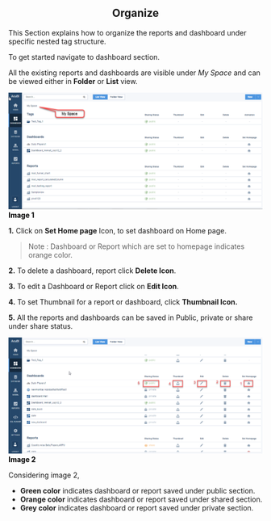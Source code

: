 
<center><h2>Organize</h2></center>

This Section explains how to organize the reports and dashboard under specific nested tag structure.

To get started navigate to dashboard section.

All the existing reports and dashboards are visible under *My Space* and can be viewed either in <b>Folder</b> or <b>List</b> view.

![enter image description here](https://raw.githubusercontent.com/sv18042016/fp1/7cf68f6c7bf54d8d9a4a70104087c9f1618ace6e/images/New_version5/TD_Organize_Image1.png)
  <b><Font color = " black">Image 1</font></b>
  
<b>1.</b>  Click on  <b>Set Home page</b>  Icon, to set dashboard on Home page. 

 > Note : Dashboard or Report which are set to homepage indicates orange color.

<b>2.</b> To delete a dashboard, report  click  <b>Delete Icon</b>.

<b>3.</b>  To edit a Dashboard or Report click on <b>Edit Icon</b>.

<b>4.</b> To set Thumbnail for a report or dashboard, click <b>Thumbnail Icon.</b>

<b>5.</b> All the reports and dashboards can be saved in Public, private or share under share status. 

![enter image description here](https://raw.githubusercontent.com/sv18042016/fp1/fb52c98e4e0d8753ac65f509d5bb179c853b962c/images/New_version5/TD_Organize_Image2.png)
 <b><Font color = " black">Image 2</font></b>

Considering image 2,

-   <b>Green color</b> indicates dashboard or report saved under public section.
-   <b>Orange color</b> indicates dashboard or report saved under shared section.
-   <b>Grey color</b> indicates dashboard or report saved under private section.

<!--stackedit_data:
eyJoaXN0b3J5IjpbLTEyODU1MTI5NjYsMTU2NDI5OTE3OSwtMz
QzOTMxOTM5LC04Mzc2MzIxOTIsLTk2MzU4OTY1OSw3Mjg3ODU4
MjVdfQ==
-->